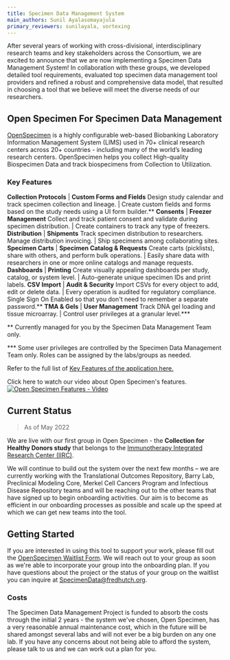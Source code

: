 ```yaml
---
title: Specimen Data Management System
main_authors: Sunil Ayalasomayajula
primary_reviewers: sunilayala, vortexing
---
```

After several years of working with cross-divisional, interdisciplinary research teams and key stakeholders across the Consortium, we are excited to announce that we are now implementing a Specimen Data Management System! In collaboration with these groups, we developed detailed tool requirements, evaluated top specimen data management tool providers and refined a robust and comprehensive data model, that resulted in choosing a tool that we believe will meet the diverse needs of our researchers.

## Open Specimen For Specimen Data Management
[OpenSpecimen](https://www.openspecimen.org/) is a highly configurable web-based Biobanking Laboratory Information Management System (LIMS) used in 70+ clinical research centers across 20+ countries - including many of the world’s leading research centers. OpenSpecimen helps you collect High-quality Biospecimen Data and track biospecimens from Collection to Utilization. 

### Key Features

**Collection Protocols** | **Custom Forms and Fields**
Design study calendar and track specimen collection and lineage. | Create custom fields and forms based on the study needs using a UI form builder.**
**Consents** | **Freezer Management**
Collect and track patient consent and validate during specimen distribution. | Create containers to track any type of freezers.
**Distribution** | **Shipments**
Track specimen distribution to researchers. Manage distribution invoicing. | Ship specimens among collaborating sites.
**Specimen Carts** | **Specimen Catalog & Requests**
Create carts (picklists), share with others, and perform bulk operations. | Easily share data with researchers in one or more online catalogs and manage requests.
**Dashboards** | **Printing**
Create visually appealing dashboards per study, catalog, or system level. | Auto-generate unique specimen IDs and print labels.
**CSV Import** | **Audit & Security**
Import CSVs for every object to add, edit or delete data. | Every operation is audited for regulatory compliance. Single Sign On Enabled so that you don't need to remember a separate password.**
**TMA & Gels** | **User Management**
Track DNA gel loading and tissue microarray. | Control user privileges at a granular level.***


** Currently managed for you by the Specimen Data Management Team only.

*** Some user privileges are controlled by the Specimen Data Management Team only. Roles can be assigned by the labs/groups as needed.

Refer to the full list of [Key Features of the application here.](/assets/OpenSpecimen_Features.pdf)

Click here to watch our video about Open Specimen's features. 
[![Open Specimen Features - Video](https://img.youtube.com/vi/pEN1P3PL4xs/0.jpg)](https://www.youtube.com/watch?v=pEN1P3PL4xs "Click to see the Open Specimen Features Video")

## Current Status 
>As of May 2022

We are live with our first group in Open Specimen - the **Collection for Healthy Donors study** that belongs to the [Immunotherapy Integrated Research Center (IIRC)](https://www.fredhutch.org/en/research/institutes-networks-ircs/immunotherapy-integrated-research-center.html).

We will continue to build out the system over the next few months – we are currently working with the Translational Outcomes Repository, Barry Lab, Preclinical Modeling Core, Merkel Cell Cancers Program and Infectious Disease Repository teams and will be reaching out to the other teams that have signed up to begin onboarding activities. Our aim is to become as efficient in our onboarding processes as possible and scale up the speed at which we can get new teams into the tool.

## Getting Started
If you are interested in using this tool to support your work, please fill out the [OpenSpecimen Waitlist Form](https://app.smartsheet.com/b/form/4323c5e927294a75a0281befc1350000). We will reach out to your group as soon as we're able to incorporate your group into the onboarding plan. If you have questions about the project or the status of your group on the waitlist you can inquire at SpecimenData@fredhutch.org.

### Costs
The Specimen Data Management Project is funded to absorb the costs through the initial 2 years - the system we've chosen, Open Specimen, has a very reasonable annual maintenance cost, which in the future will be shared amongst several labs and will not ever be a big burden on any one lab. If you have any concerns about not being able to afford the system, please talk to us and we can work out a plan for you.  

